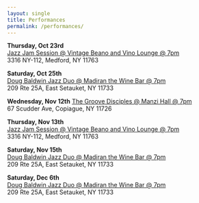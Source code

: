 ```yaml
---
layout: single
title: Performances
permalink: /performances/
---
```


**Thursday, Oct 23rd**  
[Jazz Jam Session @ Vintage Beano and Vino Lounge @ 7pm](https://www.vintagebeanoandvinolounge.com)  
3316 NY-112, Medford, NY 11763

**Saturday, Oct 25th**  
[Doug Baldwin Jazz Duo @ Madiran the Wine Bar @ 7pm](www.madiranthewinebar.com)  
209 Rte 25A, East Setauket, NY 11733

**Wednesday, Nov 12th** 
[The Groove Disciples @ Manzi Hall @ 7pm](https://manzihall.com/)  
67 Scudder Ave, Copiague, NY 11726

**Thursday, Nov 13th**  
[Jazz Jam Session @ Vintage Beano and Vino Lounge @ 7pm](https://www.vintagebeanoandvinolounge.com)  
3316 NY-112, Medford, NY 11763

**Saturday, Nov 15th**  
[Doug Baldwin Jazz Duo @ Madiran the Wine Bar @ 7pm](www.madiranthewinebar.com)  
209 Rte 25A, East Setauket, NY 11733

**Saturday, Dec 6th**  
[Doug Baldwin Jazz Duo @ Madiran the Wine Bar @ 7pm](www.madiranthewinebar.com)  
209 Rte 25A, East Setauket, NY 11733